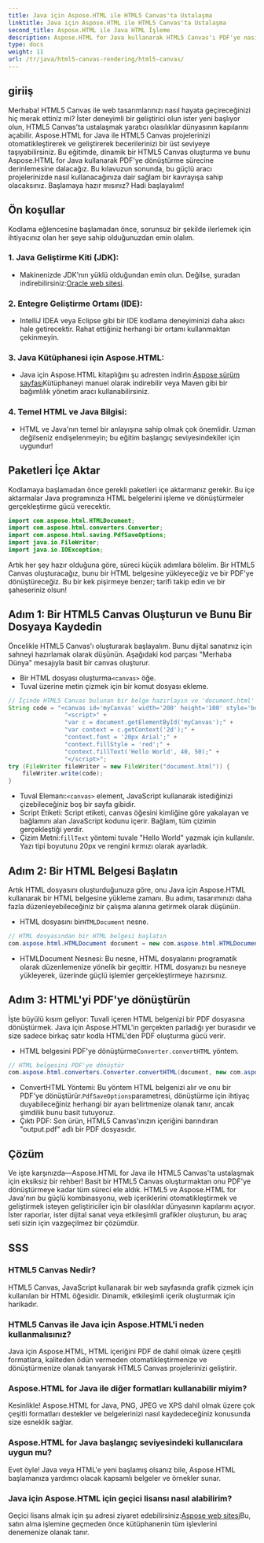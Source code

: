 ```yaml
---
title: Java için Aspose.HTML ile HTML5 Canvas'ta Ustalaşma
linktitle: Java için Aspose.HTML ile HTML5 Canvas'ta Ustalaşma
second_title: Aspose.HTML ile Java HTML İşleme
description: Aspose.HTML for Java kullanarak HTML5 Canvas'ı PDF'ye nasıl oluşturacağınızı ve dönüştüreceğinizi öğrenin. Bu kılavuz, web projelerini geliştirmek isteyen geliştiriciler için mükemmeldir.
type: docs
weight: 11
url: /tr/java/html5-canvas-rendering/html5-canvas/
---
```

## giriiş
Merhaba! HTML5 Canvas ile web tasarımlarınızı nasıl hayata geçireceğinizi hiç merak ettiniz mi? İster deneyimli bir geliştirici olun ister yeni başlıyor olun, HTML5 Canvas'ta ustalaşmak yaratıcı olasılıklar dünyasının kapılarını açabilir. Aspose.HTML for Java ile HTML5 Canvas projelerinizi otomatikleştirerek ve geliştirerek becerilerinizi bir üst seviyeye taşıyabilirsiniz. Bu eğitimde, dinamik bir HTML5 Canvas oluşturma ve bunu Aspose.HTML for Java kullanarak PDF'ye dönüştürme sürecine derinlemesine dalacağız. Bu kılavuzun sonunda, bu güçlü aracı projelerinizde nasıl kullanacağınıza dair sağlam bir kavrayışa sahip olacaksınız. Başlamaya hazır mısınız? Hadi başlayalım!
## Ön koşullar
Kodlama eğlencesine başlamadan önce, sorunsuz bir şekilde ilerlemek için ihtiyacınız olan her şeye sahip olduğunuzdan emin olalım.
### 1. Java Geliştirme Kiti (JDK):
   -  Makinenizde JDK'nın yüklü olduğundan emin olun. Değilse, şuradan indirebilirsiniz:[Oracle web sitesi](https://www.oracle.com/java/technologies/javase-jdk11-downloads.html).
### 2. Entegre Geliştirme Ortamı (IDE):
   - IntelliJ IDEA veya Eclipse gibi bir IDE kodlama deneyiminizi daha akıcı hale getirecektir. Rahat ettiğiniz herhangi bir ortamı kullanmaktan çekinmeyin.
### 3. Java Kütüphanesi için Aspose.HTML:
   -  Java için Aspose.HTML kitaplığını şu adresten indirin:[Aspose sürüm sayfası](https://releases.aspose.com/html/java/)Kütüphaneyi manuel olarak indirebilir veya Maven gibi bir bağımlılık yönetim aracı kullanabilirsiniz.
### 4. Temel HTML ve Java Bilgisi:
   - HTML ve Java'nın temel bir anlayışına sahip olmak çok önemlidir. Uzman değilseniz endişelenmeyin; bu eğitim başlangıç seviyesindekiler için uygundur!
## Paketleri İçe Aktar
Kodlamaya başlamadan önce gerekli paketleri içe aktarmanız gerekir. Bu içe aktarmalar Java programınıza HTML belgelerini işleme ve dönüştürmeler gerçekleştirme gücü verecektir.
```java
import com.aspose.html.HTMLDocument;
import com.aspose.html.converters.Converter;
import com.aspose.html.saving.PdfSaveOptions;
import java.io.FileWriter;
import java.io.IOException;
```
Artık her şey hazır olduğuna göre, süreci küçük adımlara bölelim. Bir HTML5 Canvas oluşturacağız, bunu bir HTML belgesine yükleyeceğiz ve bir PDF'ye dönüştüreceğiz. Bu bir kek pişirmeye benzer; tarifi takip edin ve bir şaheseriniz olsun!
## Adım 1: Bir HTML5 Canvas Oluşturun ve Bunu Bir Dosyaya Kaydedin
Öncelikle HTML5 Canvas'ı oluşturarak başlayalım. Bunu dijital sanatınız için sahneyi hazırlamak olarak düşünün. Aşağıdaki kod parçası "Merhaba Dünya" mesajıyla basit bir canvas oluşturur.

-  Bir HTML dosyası oluşturma`<canvas>` öğe.
- Tuval üzerine metin çizmek için bir komut dosyası ekleme.
```java
// İçinde HTML5 Canvas bulunan bir belge hazırlayın ve 'document.html' dosyasına kaydedin
String code = "<canvas id='myCanvas' width='200' height='100' style='border:1px solid #d3d3d3;'></canvas>" +
				"<script>" +
				"var c = document.getElementById('myCanvas');" +
				"var context = c.getContext('2d');" +
				"context.font = '20px Arial';" +
				"context.fillStyle = 'red';" +
				"context.fillText('Hello World', 40, 50);" +
				"</script>";
try (FileWriter fileWriter = new FileWriter("document.html")) {
    fileWriter.write(code);
}
```

-  Tuval Elemanı:`<canvas>` element, JavaScript kullanarak istediğinizi çizebileceğiniz boş bir sayfa gibidir.
- Script Etiketi: Script etiketi, canvas öğesini kimliğine göre yakalayan ve bağlamını alan JavaScript kodunu içerir. Bağlam, tüm çizimin gerçekleştiği yerdir.
-  Çizim Metni:`fillText` yöntemi tuvale "Hello World" yazmak için kullanılır. Yazı tipi boyutunu 20px ve rengini kırmızı olarak ayarladık.
## Adım 2: Bir HTML Belgesi Başlatın
Artık HTML dosyasını oluşturduğunuza göre, onu Java için Aspose.HTML kullanarak bir HTML belgesine yükleme zamanı. Bu adımı, tasarımınızı daha fazla düzenleyebileceğiniz bir çalışma alanına getirmek olarak düşünün.

-  HTML dosyasını bir`HTMLDocument` nesne.
```java
// HTML dosyasından bir HTML belgesi başlatın
com.aspose.html.HTMLDocument document = new com.aspose.html.HTMLDocument("document.html");
```

- HTMLDocument Nesnesi: Bu nesne, HTML dosyalarını programatik olarak düzenlemenize yönelik bir geçittir. HTML dosyanızı bu nesneye yükleyerek, üzerinde güçlü işlemler gerçekleştirmeye hazırsınız.
## Adım 3: HTML'yi PDF'ye dönüştürün
İşte büyülü kısım geliyor: Tuvali içeren HTML belgenizi bir PDF dosyasına dönüştürmek. Java için Aspose.HTML'in gerçekten parladığı yer burasıdır ve size sadece birkaç satır kodla HTML'den PDF oluşturma gücü verir.

-  HTML belgesini PDF'ye dönüştürme`Converter.convertHTML` yöntem.
```java
// HTML belgesini PDF'ye dönüştür
com.aspose.html.converters.Converter.convertHTML(document, new com.aspose.html.saving.PdfSaveOptions(), "output.pdf");
```

-  ConvertHTML Yöntemi: Bu yöntem HTML belgenizi alır ve onu bir PDF'ye dönüştürür.`PdfSaveOptions`parametresi, dönüştürme için ihtiyaç duyabileceğiniz herhangi bir ayarı belirtmenize olanak tanır, ancak şimdilik bunu basit tutuyoruz.
- Çıktı PDF: Son ürün, HTML5 Canvas'ınızın içeriğini barındıran "output.pdf" adlı bir PDF dosyasıdır.

## Çözüm
Ve işte karşınızda—Aspose.HTML for Java ile HTML5 Canvas'ta ustalaşmak için eksiksiz bir rehber! Basit bir HTML5 Canvas oluşturmaktan onu PDF'ye dönüştürmeye kadar tüm süreci ele aldık. HTML5 ve Aspose.HTML for Java'nın bu güçlü kombinasyonu, web içeriklerini otomatikleştirmek ve geliştirmek isteyen geliştiriciler için bir olasılıklar dünyasının kapılarını açıyor. İster raporlar, ister dijital sanat veya etkileşimli grafikler oluşturun, bu araç seti sizin için vazgeçilmez bir çözümdür.
## SSS
### HTML5 Canvas Nedir?
HTML5 Canvas, JavaScript kullanarak bir web sayfasında grafik çizmek için kullanılan bir HTML öğesidir. Dinamik, etkileşimli içerik oluşturmak için harikadır.
### HTML5 Canvas ile Java için Aspose.HTML'i neden kullanmalısınız?
Java için Aspose.HTML, HTML içeriğini PDF de dahil olmak üzere çeşitli formatlara, kaliteden ödün vermeden otomatikleştirmenize ve dönüştürmenize olanak tanıyarak HTML5 Canvas projelerinizi geliştirir.
### Aspose.HTML for Java ile diğer formatları kullanabilir miyim?
Kesinlikle! Aspose.HTML for Java, PNG, JPEG ve XPS dahil olmak üzere çok çeşitli formatları destekler ve belgelerinizi nasıl kaydedeceğiniz konusunda size esneklik sağlar.
### Aspose.HTML for Java başlangıç seviyesindeki kullanıcılara uygun mu?
Evet öyle! Java veya HTML'e yeni başlamış olsanız bile, Aspose.HTML başlamanıza yardımcı olacak kapsamlı belgeler ve örnekler sunar.
### Java için Aspose.HTML için geçici lisansı nasıl alabilirim?
 Geçici lisans almak için şu adresi ziyaret edebilirsiniz:[Aspose web sitesi](https://purchase.aspose.com/temporary-license/)Bu, satın alma işlemine geçmeden önce kütüphanenin tüm işlevlerini denemenize olanak tanır.